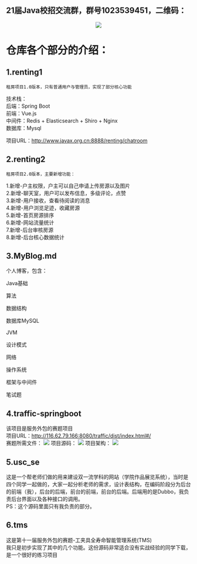 ## 21届Java校招交流群，群号1023539451，二维码： 

<p align="center">
    <img src="http://116.62.79.166:8080/github/JavaCollege/qq.png" width=""/>
</p>  


# 仓库各个部分的介绍：  
## 1.renting1  
    租房项目1.0版本，只有普通用户与管理员，实现了部分核心功能  
技术栈：    
后端：Spring Boot  
前端：Vue.js  
中间件：Redis + Elasticsearch + Shiro + Nginx  
数据库：Mysql

项目URL：http://www.javax.org.cn:8888/renting/chatroom

## 2.renting2
    租房项目2.0版本，主要新增功能：   
1.新增-户主权限，户主可以自己申请上传房源以及图片  
2.新增-聊天室，用户可以发布信息，多级评论，点赞    
3.新增-用户接收，查看待阅读的消息  
4.新增-用户浏览足迹，收藏房源  
5.新增-首页房源排序  
6.新增-网站流量统计  
7.新增-后台审核房源  
8.新增-后台核心数据统计

## 3.MyBlog.md
个人博客，包含：

Java基础

算法

数据结构

数据库MySQL

JVM

设计模式

网络

操作系统

框架与中间件

笔试题

## 4.traffic-springboot  
该项目是服务外包的赛题项目  
项目URL：http://116.62.79.166:8080/traffic/dist/index.html#/  
赛题所需文件：
![](http://116.62.79.166:8080/github/JavaCollege/fwwb1.png)
项目源码：
![](http://116.62.79.166:8080/github/JavaCollege/fwwb2.png)
项目架构：
![](http://116.62.79.166:8080/github/JavaCollege/fwwb3.png)


## 5.usc_se
这是一个帮老师们做的用来建设双一流学科的网站（学院作品展览系统），当时是四个同学一起做的，大家一起分析老师的需求，设计表结构，在编码阶段分为后台的前端（我），后台的后端，前台的前端，前台的后端。后端用的是Dubbo，我负责后台界面以及各种接口的调用。  
PS：这个源码里面只有我负责的部分。

## 6.tms
这是第十一届服务外包的赛题-工夹具全寿命智能管理系统(TMS)  
我只是初步实现了其中的几个功能。这份源码非常适合没有实战经验的同学下载，是一个很好的练习项目

